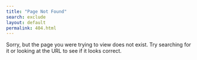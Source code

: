 ```yaml
---
title: "Page Not Found"
search: exclude
layout: default
permalink: 404.html
---
```


Sorry, but the page you were trying to view does not exist. Try searching for it or looking at the URL to see if it looks correct.


